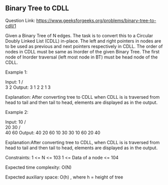 ## Binary Tree to CDLL 

Question Link: https://www.geeksforgeeks.org/problems/binary-tree-to-cdll/1

Given a Binary Tree of N edges. The task is to convert this to a Circular Doubly Linked List (CDLL) in-place. The left and right pointers in nodes are to be used as previous and next pointers respectively in CDLL. The order of nodes in CDLL must be same as Inorder of the given Binary Tree. The first node of Inorder traversal (left most node in BT) must be head node of the CDLL.

Example 1:

Input:
      1
    /   \
   3     2
Output:
3 1 2 
2 1 3

Explanation: After converting tree to CDLL
when CDLL is is traversed from head to
tail and then tail to head, elements
are displayed as in the output.

Example 2:

Input:
     10
   /    \
  20    30
 /  \
40  60
Output:
40 20 60 10 30 
30 10 60 20 40

Explanation:After converting tree to CDLL,
when CDLL is is traversed from head to
tail and then tail to head, elements
are displayed as in the output.

Constraints:
1 <= N <= 103
1 <= Data of a node <= 104

Expected time complexity: O(N)

Expected auxiliary space: O(h) , where h = height of tree